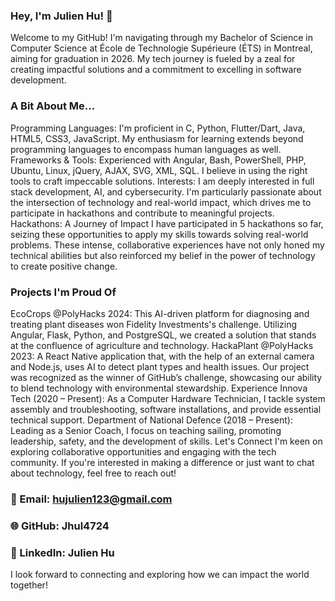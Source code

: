 ### Hey, I'm Julien Hu! 🚀
Welcome to my GitHub! I'm navigating through my Bachelor of Science in Computer Science at École de Technologie Supérieure (ÉTS) in Montreal, aiming for graduation in 2026. My tech journey is fueled by a zeal for creating impactful solutions and a commitment to excelling in software development.

### A Bit About Me...
Programming Languages: I'm proficient in C, Python, Flutter/Dart, Java, HTML5, CSS3, JavaScript. My enthusiasm for learning extends beyond programming languages to encompass human languages as well.
Frameworks & Tools: Experienced with Angular, Bash, PowerShell, PHP, Ubuntu, Linux, jQuery, AJAX, SVG, XML, SQL. I believe in using the right tools to craft impeccable solutions.
Interests: I am deeply interested in full stack development, AI, and cybersecurity. I'm particularly passionate about the intersection of technology and real-world impact, which drives me to participate in hackathons and contribute to meaningful projects.
Hackathons: A Journey of Impact
I have participated in 5 hackathons so far, seizing these opportunities to apply my skills towards solving real-world problems. These intense, collaborative experiences have not only honed my technical abilities but also reinforced my belief in the power of technology to create positive change.

### Projects I'm Proud Of
EcoCrops @PolyHacks 2024: This AI-driven platform for diagnosing and treating plant diseases won Fidelity Investments's challenge. Utilizing Angular, Flask, Python, and PostgreSQL, we created a solution that stands at the confluence of agriculture and technology.
HackaPlant @PolyHacks 2023: A React Native application that, with the help of an external camera and Node.js, uses AI to detect plant types and health issues. Our project was recognized as the winner of GitHub’s challenge, showcasing our ability to blend technology with environmental stewardship.
Experience
Innova Tech (2020 – Present): As a Computer Hardware Technician, I tackle system assembly and troubleshooting, software installations, and provide essential technical support.
Department of National Defence (2018 – Present): Leading as a Senior Coach, I focus on teaching sailing, promoting leadership, safety, and the development of skills.
Let's Connect
I'm keen on exploring collaborative opportunities and engaging with the tech community. If you're interested in making a difference or just want to chat about technology, feel free to reach out!

### 📧 Email: hujulien123@gmail.com
### 🌐 GitHub: Jhul4724
### 🔗 LinkedIn: Julien Hu
I look forward to connecting and exploring how we can impact the world together!
<!--
**Jhul4724/Jhul4724** is a ✨ _special_ ✨ repository because its `README.md` (this file) appears on your GitHub profile.
HELLO THIS IS MY PAGE!!!
Here are some ideas to get you started:

- 🔭 I’m currently working on ...
- 🌱 I’m currently learning ...
- 👯 I’m looking to collaborate on ...
- 🤔 I’m looking for help with ...
- 💬 Ask me about ...
- 📫 How to reach me: ...
- 😄 Pronouns: ...
- ⚡ Fun fact: ...
-->
